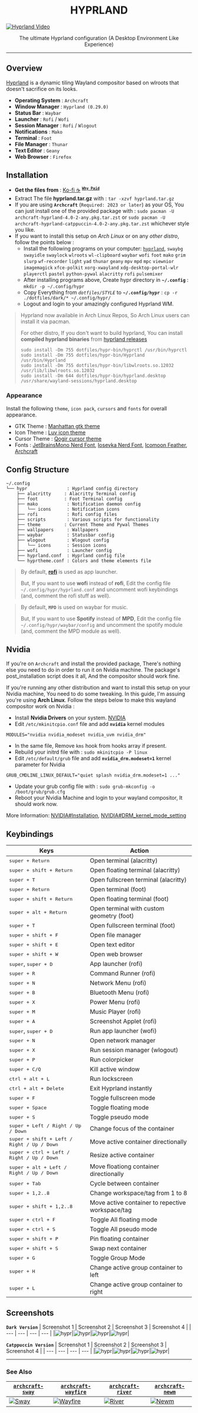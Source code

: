 <h1 align="center">HYPRLAND</h1>

[![Hyprland Video](screenshots/dark/hypr_4.png)](https://youtu.be/t6Zd2F7rtPw)

<p align="center">The ultimate Hyprland configuration (A Desktop Environment Like Experience)</p>

---

## Overview

[Hyprland](https://github.com/vaxerski/Hyprland) is a dynamic tiling Wayland compositor based on wlroots that doesn't sacrifice on its looks.

- **Operating System** : `Archcraft`
- **Window Manager** : `Hyprland (0.29.0)`
- **Status Bar** : `Waybar`
- **Launcher** : `Rofi` / `Wofi`
- **Session Manager** : `Rofi` / `Wlogout`
- **Notifications** : `Mako`
- **Terminal** : `Foot`
- **File Manager** : `Thunar`
- **Text Editor** : `Geany`
- **Web Browser** : `Firefox`

## Installation
- **Get the files from** : [Ko-fi :coffee:](https://ko-fi.com/s/71d0e298d9) <sup>[**`Why Paid`**](https://github.com/adi1090x/adi1090x/blob/master/WHY.md)</sup>
- Extract The file **hyprland.tar.gz** with : `tar -xzvf hyprland.tar.gz`
- If you are using **`Archcraft`** (`Required: 2023 or later`) as your OS, You can just install one of the provided package with : `sudo pacman -U archcraft-hyprland-4.0-2-any.pkg.tar.zst` or `sudo pacman -U archcraft-hyprland-catppuccin-4.0-2-any.pkg.tar.zst` whichever style you like.
- If you want to install this setup on _Arch Linux_ or on any _other distro_, follow the points below :
  - Install the following programs on your computer: [`hyprland`](https://github.com/vaxerski/Hyprland), `swaybg` `swayidle` `swaylock` `wlroots` `wl-clipboard` `waybar` `wofi` `foot` `mako` `grim` `slurp` `wf-recorder` `light` `yad` `thunar` `geany` `mpv` `mpd` `mpc` `viewnior` `imagemagick` `xfce-polkit` `xorg-xwayland` `xdg-desktop-portal-wlr` `playerctl` `pastel` `python-pywal` `alacritty` `rofi` `pulsemixer`
  - After installing programs above, Create hypr directory in **`~/.config`** : `mkdir -p ~/.config/hypr`
  - Copy Everything from _`dotfiles/STYLE`_ to **`~/.config/hypr`** : `cp -r ./dotfiles/dark/* ~/.config/hypr/` 
  - Logout and login to your amazingly configured Hyprland WM.

> Hyprland now available in Arch Linux Repos, So Arch Linux users can install it via pacman.
>
> For other distro, If you don't want to build hyprland, You can install **compiled hyprland binaries** from [hyprland releases](https://github.com/hyprwm/Hyprland/releases)
>```
>sudo install -Dm 755 dotfiles/hypr-bin/hyprctl /usr/bin/hyprctl
>sudo install -Dm 755 dotfiles/hypr-bin/Hyprland /usr/bin/Hyprland
>sudo install -Dm 755 dotfiles/hypr-bin/libwlroots.so.12032 /usr/lib/libwlroots.so.12032
>sudo install -Dm 644 dotfiles/hypr-bin/hyprland.desktop /usr/share/wayland-sessions/hyprland.desktop
>```

### Appearance

Install the following `theme`, `icon pack`, `cursors` and `fonts` for overall appearance.

- GTK Theme : [Manhattan gtk theme](https://github.com/archcraft-os/archcraft-themes/tree/main/archcraft-gtk-theme-manhattan)
- Icon Theme : [Luv icon theme](https://github.com/Nitrux/luv-icon-theme)
- Cursor Theme : [Qogir cursor theme](https://www.gnome-look.org/p/1366182/)
- Fonts : [JetBrainsMono Nerd Font](https://github.com/ryanoasis/nerd-fonts/releases/download/v2.1.0/JetBrainsMono.zip), [Iosevka Nerd Font](https://github.com/ryanoasis/nerd-fonts/releases/download/v2.1.0/Iosevka.zip), [Icomoon Feather](https://github.com/archcraft-os/archcraft-packages/blob/main/archcraft-fonts/files/icon-fonts/Icomoon-Feather.ttf), [Archcraft](https://github.com/archcraft-os/archcraft-packages/blob/main/archcraft-fonts/files/icon-fonts/archcraft.ttf)

## Config Structure
```
~/.config
└── hypr               : Hyprland config directory
    ├── alacritty     : Alacritty Terminal config
    ├── foot          : Foot Terminal config
    ├── mako           : Notification daemon config
    │   └── icons      : Notification icons
    ├── rofi           : Rofi config files
    ├── scripts        : Various scripts for functionality
    ├── theme         : Current Theme and Pywal Themes
    ├── wallpapers     : Wallpapers
    ├── waybar         : Statusbar config
    ├── wlogout        : Wlogout config
    │   └── icons      : Session icons
    ├── wofi           : Launcher config
    ├── hyprland.conf  : Hyprland config file
    └── hyprtheme.conf : Colors and theme elements file
```

> By default, **[rofi](https://github.com/lbonn/rofi)** is used as app launcher.
>
> But, If you want to use **wofi** instead of **rofi**, Edit the config file `~/.config/hypr/hyprland.conf` and uncomment wofi keybindings (and, comment the rofi stuff as well).

> By default, **`MPD`** is used on waybar for music.
>
> But, If you want to use **Spotify** instead of **MPD**, Edit the config file `~/.config/hypr/waybar/config` and uncomment the spotify module (and, comment the MPD module as well).

## Nvidia
If you're on `Archcraft` and install the provided package, There's nothing else you need to do in order to run it on Nvidia machine. The package's post_installation script does it all, And the compositor should work fine.

If you're running any other distribution and want to install this setup on your Nvidia machine, You need to do some tweaking. In this guide, I'm assuing you're using **Arch Linux**. Follow the steps below to make this wayland compositor work on Nvidia :

- Install **Nvidia Drivers** on your system. [NVIDIA](https://wiki.archlinux.org/title/NVIDIA) 
- Edit `/etc/mkinitcpio.conf` file and add **`nvidia`** kernel modules
```
MODULES="nvidia nvidia_modeset nvidia_uvm nvidia_drm"
```

- In the same file, Remove `kms` hook from hooks array if present.
- Rebuild your initrd file with : `sudo mkinitcpio -P linux`
- Edit `/etc/default/grub` file and add **`nvidia_drm.modeset=1`** kernel parameter for Nvidia
```
GRUB_CMDLINE_LINUX_DEFAULT="quiet splash nvidia_drm.modeset=1 ..."
```

- Update your grub config file with : `sudo grub-mkconfig -o /boot/grub/grub.cfg`
- Reboot your Nvidia Machine and login to your wayland compositor, It should work now.

More Information: [NVIDIA#Installation](https://wiki.archlinux.org/title/NVIDIA#Installation), [NVIDIA#DRM_kernel_mode_setting](https://wiki.archlinux.org/title/NVIDIA#DRM_kernel_mode_setting)

## Keybindings

| Keys | Action |
| --- | --- |
| <kbd>super + Return</kbd> | Open terminal (alacritty)|
| <kbd>super + shift + Return</kbd> | Open floating terminal (alacritty)|
| <kbd>super + T</kbd> | Open fullscreen terminal (alacritty)|
| <kbd>super + Return</kbd> | Open terminal (foot)|
| <kbd>super + shift + Return</kbd> | Open floating terminal (foot)|
| <kbd>super + alt + Return</kbd> | Open terminal with custom geometry (foot)|
| <kbd>super + T</kbd> | Open fullscreen terminal (foot)|
| <kbd>super + shift + F</kbd> | Open file manager |
| <kbd>super + shift + E</kbd> | Open text editor |
| <kbd>super + shift + W</kbd> | Open web browser|
| <kbd>super</kbd>, <kbd>super + D</kbd> | App launcher (rofi)|
| <kbd>super + R</kbd> | Command Runner (rofi)|
| <kbd>super + N</kbd> | Network Menu (rofi)|
| <kbd>super + B</kbd> | Bluetooth Menu (rofi)|
| <kbd>super + X</kbd> | Power Menu (rofi)|
| <kbd>super + M</kbd> | Music Player (rofi)|
| <kbd>super + A</kbd> | Screenshot Applet (rofi)|
| <kbd>super</kbd>, <kbd>super + D</kbd> | Run app launcher (wofi)|
| <kbd>super + N</kbd> | Open network manager |
| <kbd>super + X</kbd> | Run session manager (wlogout)|
| <kbd>super + P</kbd> | Run colorpicker |
| <kbd>super + C/Q</kbd> | Kill active window |
| <kbd>ctrl + alt + L</kbd> | Run lockscreen |
| <kbd>ctrl + alt + Delete</kbd> | Exit Hyprland instantly |
| <kbd>super + F</kbd> | Toggle fullscreen mode |
| <kbd>super + Space</kbd> | Toggle floating mode |
| <kbd>super + S</kbd> | Toggle pseudo mode |
| <kbd>super + Left / Right / Up / Down</kbd> | Change focus of the container |
| <kbd>super + shift + Left / Right / Up / Down</kbd> | Move active container directionally |
| <kbd>super + ctrl + Left / Right / Up / Down</kbd> | Resize active container |
| <kbd>super + alt + Left / Right / Up / Down</kbd> | Move floationg container directionally |
| <kbd>super + Tab</kbd> | Cycle between container |
| <kbd>super + 1,2..8</kbd> | Change workspace/tag from 1 to 8 |
| <kbd>super + shift + 1,2..8</kbd> | Move active container to repective workspace/tag |
| <kbd>super + ctrl + F</kbd> | Toggle All floating mode |
| <kbd>super + ctrl + S</kbd> | Toggle All pseudo mode |
| <kbd>super + shift + P</kbd> | Pin floating container |
| <kbd>super + shift + S</kbd> | Swap next container |
| <kbd>super + G</kbd> | Toggle Group Mode |
| <kbd>super + H</kbd> | Change active group container to left |
| <kbd>super + L</kbd> | Change active group container to right |

## Screenshots

**`Dark Version`**
| Screenshot 1 | Screenshot 2 | Screenshot 3 | Screenshot 4 |
| --- | --- | --- | --- |
|![hypr](screenshots/dark/hypr_1.png)|![hypr](screenshots/dark/hypr_2.png)|![hypr](screenshots/dark/hypr_3.png)|![hypr](screenshots/dark/hypr_4.png)|

**`Catppuccin Version`**
| Screenshot 1 | Screenshot 2 | Screenshot 3 | Screenshot 4 |
| --- | --- | --- | --- |
|![hypr](screenshots/catppuccin/hypr_1.png)|![hypr](screenshots/catppuccin/hypr_2.png)|![hypr](screenshots/catppuccin/hypr_3.png)|![hypr](screenshots/catppuccin/hypr_4.png)|

---

### See Also

| [**`archcraft-sway`**](https://github.com/archcraft-os/archcraft-sway) | [**`archcraft-wayfire`**](https://github.com/archcraft-os/archcraft-wayfire) | [**`archcraft-river`**](https://github.com/archcraft-os/archcraft-river) | [**`archcraft-newm`**](https://github.com/archcraft-os/archcraft-newm) |
| --- | --- | --- | --- |
|[![Sway](https://raw.githubusercontent.com/archcraft-os/archcraft-sway/main/screenshots/sway_4.png)](https://github.com/archcraft-os/archcraft-sway)|[![Wayfire](https://raw.githubusercontent.com/archcraft-os/archcraft-wayfire/main/screenshots/wayfire_4.png)](https://github.com/archcraft-os/archcraft-wayfire)|[![River](https://raw.githubusercontent.com/archcraft-os/archcraft-river/main/screenshots/river_4.png)](https://github.com/archcraft-os/archcraft-river)|[![Newm](https://raw.githubusercontent.com/archcraft-os/archcraft-newm/main/screenshots/solid/newm_5.png)](https://github.com/archcraft-os/archcraft-newm)|
